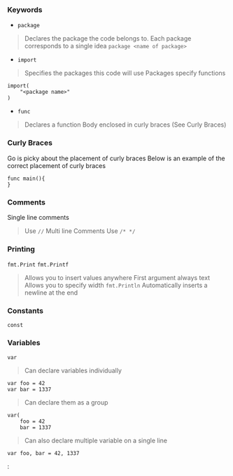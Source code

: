 ### Keywords
* `package`
> Declares the package the code belongs to. Each package corresponds to a single idea
> `package <name of package>`
* `import` 
> Specifies the packages this code will use
> Packages specify functions
```{go}
import(
    "<package name>"
)
````
* `func`
> Declares a function 
> Body enclosed in curly braces (See Curly Braces)

### Curly Braces
Go is picky about the placement of curly braces 
Below is an example of the correct placement of curly braces
```{go}
func main(){
}
```
### Comments
Single line comments 
> Use `//`
Multi line Comments
> Use `/* */`

### Printing
`fmt.Print`
`fmt.Printf`
> Allows you to insert values anywhere
> First argument always text
> Allows you to specify width
`fmt.Println`
> Automatically inserts a newline at the end

### Constants
`const`

### Variables
`var`
> Can declare variables individually 
```{go}
var foo = 42
var bar = 1337
```
> Can declare them as a group
```{go}
var(
    foo = 42
    bar = 1337
```
> Can also declare multiple variable on a single line
```{go}
var foo, bar = 42, 1337
```

:
